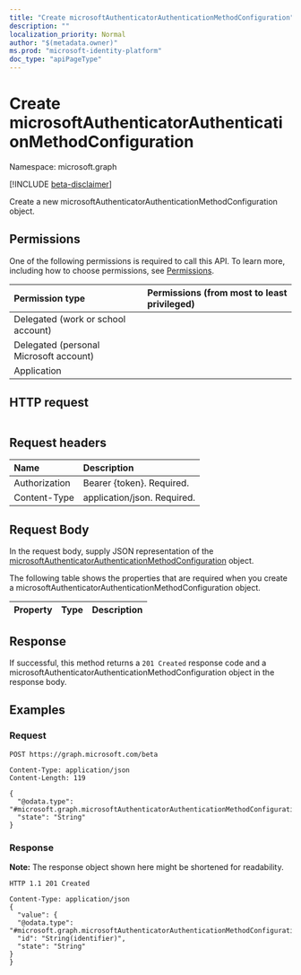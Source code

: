 ```yaml
---
title: "Create microsoftAuthenticatorAuthenticationMethodConfiguration"
description: ""
localization_priority: Normal
author: "$(metadata.owner)"
ms.prod: "microsoft-identity-platform"
doc_type: "apiPageType"
---
```


# Create microsoftAuthenticatorAuthenticationMethodConfiguration

Namespace: microsoft.graph

[!INCLUDE [beta-disclaimer](../../includes/beta-disclaimer.md)]

Create a new microsoftAuthenticatorAuthenticationMethodConfiguration object.

## Permissions

One of the following permissions is required to call this API. To learn more, including how to choose permissions, see [Permissions](/graph/permissions-reference).

| Permission type                        | Permissions (from most to least privileged) |
| :------------------------------------- | :------------------------------------------ |
| Delegated (work or school account)     |                                             |
| Delegated (personal Microsoft account) |                                             |
| Application                            |                                             |

## HTTP request

<!-- {
  "blockType": "ignored"
}
-->

```http

```

## Request headers

| Name          | Description                 |
| :------------ | :-------------------------- |
| Authorization | Bearer {token}. Required.   |
| Content-Type  | application/json. Required. |

## Request Body

In the request body, supply JSON representation of the [microsoftAuthenticatorAuthenticationMethodConfiguration](../resources/-microsoftauthenticatorauthenticationmethodconfiguration.md) object.

<!-- Actions and Functions -->

<!-- CRUD Methods -->

The following table shows the properties that are required when you create a microsoftAuthenticatorAuthenticationMethodConfiguration object.

| Property | Type | Description |
| :------- | :--- | :---------- |

## Response

If successful, this method returns a `201 Created` response code and a microsoftAuthenticatorAuthenticationMethodConfiguration object in the response body.

## Examples

### Request

<!-- {
  "blockType": "request",
  "name": "create_microsoftauthenticatorauthenticationmethodconfiguration"
}
-->

```http
POST https://graph.microsoft.com/beta

Content-Type: application/json
Content-Length: 119

{
  "@odata.type": "#microsoft.graph.microsoftAuthenticatorAuthenticationMethodConfiguration",
  "state": "String"
}

```

### Response

**Note:** The response object shown here might be shortened for readability.

<!-- {
  "blockType": "response",
  "truncated": true,
  "@odata.type": "microsoft.authMethodPolicy.microsoftAuthenticatorAuthenticationMethodConfiguration"
}
-->

```http
HTTP 1.1 201 Created

Content-Type: application/json
{
  "value": {
  "@odata.type": "#microsoft.graph.microsoftAuthenticatorAuthenticationMethodConfiguration",
  "id": "String(identifier)",
  "state": "String"
}
}

```

